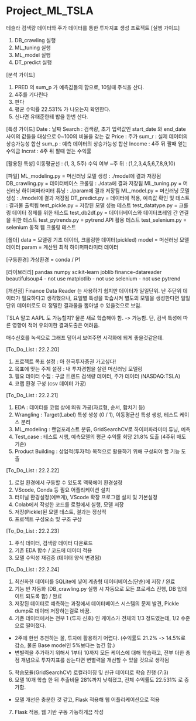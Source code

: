 # Project_ML_TSLA
테슬라 검색량 데이터와 주가 데이터를 통한 투자지표 생성 프로젝트
[실행 가이드]
1. DB_crawling 실행
2. ML_tuning 실행
3. ML_model 실행
4. DT_predict 실행

[분석 가이드]
1. PRED 의 sum_p 가 예측값들의 합으로, 10일때 주식을 산다.
2. 4주를 기다린다
3. 판다
4. 평균 수익률 22.531% 가 나오는지 확인한다.
5. 신나면 유태준한테 밥을 한번 산다.

[특성 가이드]
Date : 날짜
Search : 검색량, 초기 입력값인 start_date 와 end_date 사이의 값들을 대상으로 0~100의 비율을 갖는 값
Price : 주가
sum_r : 실제 데이터의 상승가능성 합산
sum_p : 예측 데이터의 상승가능성 합산
Income : 4주 뒤 팔때 얻는 수익금
Incrat : 4주 뒤 팔때 얻는 수익률

[활용된 특성]
이동평균선 : (1, 3, 5주)
수익 여부 ~주 뒤 : (1,2,3,4,5,6,7,8,9,10)

[파일]
ML_modeling.py = 머신러닝 모델 생성 : ./model에 결과 저장됨
DB_crawling.py = 데이터베이스 크롤링 : ./data에 결과 저장됨
ML_tuning.py = 머신러닝 하이퍼파라미터 튜닝 : ./param에 결과 저장됨
ML_model.py = 머신러닝 모델 생성 : ./model에 결과 저장됨
DT_predict.py = 데이터에 적용, 예측값 확인 및 테스트 : 결과물 출력됨
test_pickle.py = 저장된 모델 성능 테스트
test_datatype.py = 크롤링 데이터 정제를 위한 테스트
test_db2df.py = 데이터베이스와 데이터프레임 간 연결을 위한 테스트
test_pytrends.py = pytrend API 활용 테스트
test_selenium.py = selenium 동적 웹 크롤링 테스트

[폴더]
data = 모델링 기초 데이터, 크롤링한 데이터(pickled)
model = 머신러닝 모델 데이터
param = 계산된 최적 하이퍼파라미터 데이터

[구동환경]
가상환경 = conda / P1

[라이브러리]
pandas
numpy 
scikit-learn 
joblib 
finance-datareader
beautifulsoup4 - not use
matplotlib - not use
selenium - not use
pytrend

[개선점]
Finance Data Reader 는 사용하기 쉽지만 데이터가 일일단위. 난 주단위 데이터가 필요하다고 생각했으나,
요일별 특성을 학습시켜 별도의 모델을 생성한다면 일일단위 데이터로도 더 정밀한 결과물을 뽑아낼 수 있을것으로 보임.

TSLA 말고 AAPL 도 가능할지? 물론 새로 학습해야 함.
-> 가능함. 단, 검색 특성에 따른 영향이 적어 유의미한 결과도출은 어려움.

매수신호를 녹색으로 그래프 덮어서 보여주면 시각화에 되게 좋을것같은데.

[To_Do_List : 22.2.20]
1. 프로젝트 목표 설정 : 아 한국투자증권 가고싶다!
2. 목표에 맞는 주제 설정 : 내 투자경험을 살린 머신러닝 모델링
3. 필요 데이터 수집 : 구글 트렌드 검색량 데이터, 주가 데이터 (NASDAQ:TSLA)
4. 코랩 환경 구성 (csv 데이터 가공)

[To_Do_List : 22.2.21]
1. EDA : 데이터를 코랩 상에 띄워 가공(자료형, 순서, 합치기 등)
2. Wrangling : Target(Label) 특성 생성 (0 / 1), 이동평균선 특성 생성, 테스트 케이스 분리
3. ML_modeling : 랜덤포레스트 분류, GridSearchCV로 하이퍼파라미터 튜닝, 예측
4. Test_case : 테스트 시행, 예측모델의 평균 수익률 회당 21.8% 도출 (4주뒤 매도 기준)
5. Product Building : 상업적(투자적) 목적으로 활용하기 위해 구성되야 할 기능 도출

[To_Do_List : 22.2.22]
1. 로컬 환경에서 구동할 수 있도록 맥북에어 환경설정
2. VScode, Conda 등 필요 어플리케이션 설치
3. 터미널 환경설정(예쁘게), VScode 확장 프로그램 설치 및 기본설정
4. Colab에서 작성한 코드를 로컬에서 실행, 모델 저장
5. 저장(Pickle)된 모델 테스트, 결과는 정상적
6. 프로젝트 구성요소 및 구조 구상

[To_Do_List : 22.2.23]
1. 주식 데이터, 검색량 데이터 다운로드
2. 기존 EDA 함수 / 코드에 데이터 적용
3. 모델 수익성 재검증 (데이터 양식 변경됨)

[To_Do_List : 22.2.24]
1. 최신화한 데이터를 SQLite에 넣어 계층형 데이터베이스(단순)에 저장 / 완료
2. 기능 반 자동화 (DB_crawling.py 실행 시 자동으로 모든 프로세스 진행, DB 업데이트 되도록 함) / 완료
3. 저장된 데이터로 예측하는 과정에서 데이터베이스 시스템의 문제 발견, Pickle dump로 데이터 저장하는걸로 바꿈.
4. 기존 데이터에서는 전부 1 (투자 신호) 인 케이스가 전체의 1/3 정도였는데, 1/2 수준으로 떨어졌다.
 - 2주에 한번 추천하는 꼴, 투자에 활용하기 어렵다. (수익률도 21.2% -> 14.5%로 감소, 물론 Base model인 5%보다는 높긴 함.)
 - 변별력을 추가하기 위해서 1부터 10까지 모든 케이스에 대해 학습하고, 전부 더한 총점 개념으로 투자지표를 삼는다면 변별력을 개선할 수 있을 것으로 생각됨
5. 학습모듈(GridSearchCV) 로컬라이징 및 신규 데이터로 학습 진행 (7:3)
6. 모델 10개 학습 한 뒤 추출비율 28%까지 낮춰졌고, 전체 수익률도 22.531% 로 증가함.
 - 모델 개선은 충분한 것 같고, Flask 적용해 웹 어플리케이션으로 적용
7. Flask 적용, 웹 기반 구동 가능하게끔 작성
